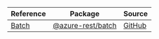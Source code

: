 | Reference | Package | Source |
|---|---|---|
|[Batch](batch-rest-readme.md)|[@azure-rest/batch](https://www.npmjs.com/package/@azure-rest/batch)|[GitHub](https://github.com/Azure/azure-sdk-for-js/blob/main/sdk/batch/batch-rest)|
